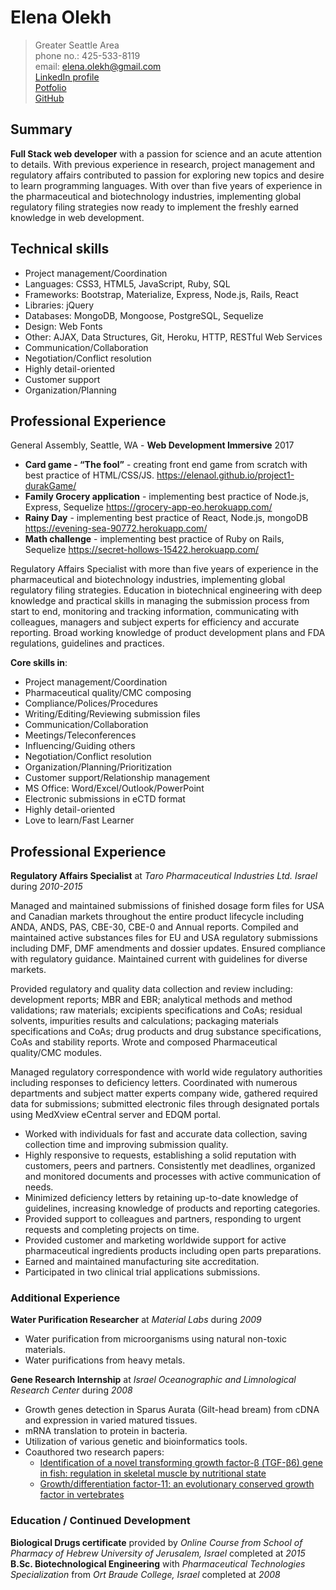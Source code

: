 # Elena Olekh
> Greater Seattle Area  
> phone no.: 425-533-8119               
> email: elena.olekh@gmail.com          
>[LinkedIn profile](https://www.linkedin.com/in/elena-olekh)  
>[Potfolio](http://elenaportfolio.azurewebsites.net/)  
>[GitHub](github.com/ElenaOl)
 
## Summary
**Full Stack web developer** with a passion for science and an acute attention to details. With previous
experience in research, project management and regulatory affairs contributed to passion for exploring
new topics and desire to learn programming languages. With over than five years of experience in the
pharmaceutical and biotechnology industries, implementing global regulatory filing strategies now
ready to implement the freshly earned knowledge in web development.

## Technical skills

* Project management/Coordination
* Languages: CSS3, HTML5, JavaScript, Ruby, SQL
* Frameworks: Bootstrap, Materialize, Express, Node.js, Rails, React
* Libraries: jQuery
* Databases: MongoDB, Mongoose, PostgreSQL, Sequelize
* Design: Web Fonts
* Other: AJAX, Data Structures, Git, Heroku, HTTP, RESTful Web Services
* Communication/Collaboration
* Negotiation/Conflict resolution
* Highly detail-oriented
* Customer support
* Organization/Planning


## Professional Experience

General Assembly, Seattle, WA - **Web Development Immersive** 2017
* **Card game - “The fool”** - creating front end game from scratch with best practice of HTML/CSS/JS.
<https://elenaol.github.io/project1-durakGame/>
* **Family Grocery application** - implementing best practice of Node.js, Express, Sequelize
<https://grocery-app-eo.herokuapp.com/>
* **Rainy Day** - implementing best practice of React, Node.js, mongoDB
<https://evening-sea-90772.herokuapp.com/>
* **Math challenge** - implementing best practice of Ruby on Rails, Sequelize
<https://secret-hollows-15422.herokuapp.com/>

Regulatory Affairs Specialist with more than five years of experience in the pharmaceutical and biotechnology industries, implementing global regulatory filing strategies. Education in biotechnical engineering with deep knowledge and practical skills in managing the submission process from start to end, monitoring and tracking information, communicating with colleagues, managers and subject experts for efficiency and accurate reporting. Broad working knowledge of product development plans and FDA regulations, guidelines and practices.  

**Core skills in**: 
* Project management/Coordination
*	Pharmaceutical quality/CMC composing 
*	Compliance/Polices/Procedures 
*	Writing/Editing/Reviewing submission files
*	Communication/Collaboration
*	Meetings/Teleconferences
*	Influencing/Guiding others
*	Negotiation/Conflict resolution
*	Organization/Planning/Prioritization
*	Customer support/Relationship management
*	MS Office: Word/Excel/Outlook/PowerPoint
*	Electronic submissions in eCTD format
*	Highly detail-oriented
* Love to learn/Fast Learner

## Professional Experience
**Regulatory Affairs Specialist** at _Taro Pharmaceutical Industries Ltd. Israel_	 during _2010-2015_

Managed and maintained submissions of finished dosage form files for USA and Canadian markets throughout the entire product lifecycle including ANDA, ANDS, PAS, CBE-30, CBE-0 and Annual reports. Compiled and maintained active substances files for EU and USA regulatory submissions including DMF, DMF amendments and dossier updates. Ensured compliance with regulatory guidance. Maintained current with guidelines for diverse markets. 

Provided regulatory and quality data collection and review including: development reports; MBR and EBR; analytical methods and method validations; raw materials; excipients specifications and CoAs; residual solvents, impurities results and calculations; packaging materials specifications and CoAs; drug products and drug substance specifications, CoAs and stability reports. Wrote and composed Pharmaceutical quality/CMC modules.

Managed regulatory correspondence with world wide regulatory authorities including responses to deficiency letters. Coordinated with numerous departments and subject matter experts company wide, gathered required data for submissions; submitted electronic files through designated portals using MedXview eCentral server and EDQM portal. 
 * Worked with individuals for fast and accurate data collection, saving collection time and improving submission quality.
 *	Highly responsive to requests, establishing a solid reputation with customers, peers and partners. Consistently met deadlines, organized and monitored documents and processes with active communication of needs.
 *	Minimized deficiency letters by retaining up-to-date knowledge of guidelines, increasing knowledge of products and reporting categories.  
 *	Provided support to colleagues and partners, responding to urgent requests and completing projects on time. 
 *	Provided customer and marketing worldwide support for active pharmaceutical ingredients products including open parts preparations. 
 *	Earned and maintained manufacturing site accreditation. 
 *	Participated in two clinical trial applications submissions. 
 
### Additional Experience 
**Water Purification Researcher** at _Material Labs_ during _2009_
*	Water purification from microorganisms using natural non-toxic materials.
*	Water purifications from heavy metals.

**Gene Research Internship** at _Israel Oceanographic and Limnological Research Center_ during _2008_
* Growth genes detection in Sparus Aurata (Gilt-head bream) from cDNA and expression in varied matured tissues. 
* mRNA translation to protein in bacteria. 
* Utilization of various genetic and bioinformatics tools.
* Coauthored two research papers: 
  * [Identification of a novel transforming growth factor-β (TGF-β6) gene in fish: regulation in skeletal muscle by nutritional state](http://link.springer.com/article/10.1186/1471-2199-11-37)
  * [Growth/differentiation factor-11: an evolutionary conserved growth factor in vertebrates](http://link.springer.com/article/10.1007/s00427-010-0334-4?no-access=true)

### Education / Continued Development
**Biological Drugs certificate** provided by _Online Course from School of Pharmacy of Hebrew University of Jerusalem, Israel_ completed at _2015_  
**B.Sc. Biotechnological Engineering** with _Pharmaceutical Technologies Specialization_ from _Ort Braude College, Israel_ completed at _2008_



